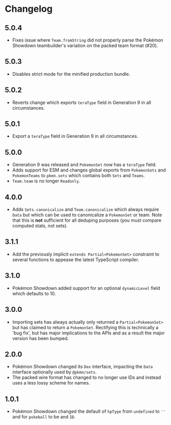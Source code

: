 # Changelog

## 5.0.4

- Fixes issue where `Team.fromString` did not properly parse the Pokémon Showdown teambuilder's
  variation on the packed team format (#20).

## 5.0.3

- Disables strict mode for the minified production bundle.

## 5.0.2

- Reverts change which exports `teraType` field in Generation 9 in all circumstances.

## 5.0.1

- Export a `teraType` field in Generation 9 in all circumstances.

## 5.0.0

- Generation 9 was released and `PokemonSet` now has a `teraType` field.
- Adds support for ESM and changes global exports from `PokemonSets` and `PokemonTeams` to
  `pkmn.sets` which contains both `Sets` and `Teams`.
- `Team.team` is no longer `Readonly`.

## 4.0.0

- Adds `Sets.canonicalize` and `Team.canonicalize` which always require `Data` but which can be used
  to canonicalize a `PokemonSet` or team. Note that this is **not** sufficient for all deduping
  purposes (you must compare computed stats, not sets).

## 3.1.1

- Add the previously implicit `extends Partial<PokemonSet>` constraint to several functions to
  appease the latest TypeScript compiler.

## 3.1.0

- Pokémon Showdown added support for an optional `dynamicLevel` field which defaults to 10.

## 3.0.0

- Importing sets has always actually only returned a `Partial<PokemonSet>` but has claimed to return
  a `PokemonSet`. Rectifying this is technically a 'bug fix', but has major implications to the APIs
  and as a result the major version has been bumped.

## 2.0.0

- Pokémon Showdown changed its `Dex` interface, impacting the `Data` interface optionally used by
  `@pkmn/sets`.
- The packed wire format has changed to no longer use IDs and instead uses a less lossy scheme for
  names.

## 1.0.1

- Pokémon Showdown changed the default of `hpType` from `undefined` to `''` and for `pokeball` to be
  and `ID`.
